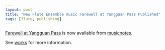 ```yaml
---
layout: post
title: "New Flute Ensemble music Farewell at Yangguan Pass Published"
tags: [flute, publishing]
---
```


[Farewell at Yangguan Pass](https://www.musicnotes.com/sheetmusic/mtd.asp?ppn=MN0198000) is now available from [musicnotes](https://www.musicnotes.com/).

See [works](/works.md) for more information.
